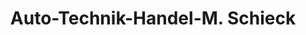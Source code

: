 ---
title: "Auto-Technik-Handel-M. Schieck"
url: /hermsdorf/auto-technik-handel-m-schieck/
shop: Autoteile
---